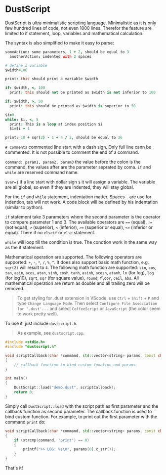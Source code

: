# DustScript

DustScript is ultra minimalistic scripting language. Minimalistic as it is only few hundred lines of code, not even 1000 lines. Therefor the feature are limited to if statement, loop, variables and mathematical calculation. 

The syntax is also simplified to make it easy to parse:

```coffee
someAction: some parameters, 1 + 2, should be equal to 3
  anotherAction: indented with 2 spaces

# define a variable
$width=100

print: this should print a variable $width

if: $width, <, 100
  print: this should not be printed as $width is not inferior to 100

if: $width, >, 50
  print: this should be printed as $width is superior to 50

$i=0
while: $i, <, 5
  print: This is a loop at index position $i
  $i=$i + 1

print: 10 + sqr(2) - 1 + 4 / 2, should be equal to 26
```

`# comments` commented line start with a dash sign. Only full line cann be commented. It is not possible to comment the end of a command.

`command: param1, param2, param3` the value before the colon is the command, the values after are the parameter seprated by coma. `if` and `while` are reserved command name.

`$var=1` if a line start with dollar sign `$` it will assign a variable. The variable are all global, so even if they are indented, they will stay global.

For the `if` and `while` statement, indentation matter. Spaces ` ` are use for indention, tab will not work. A code block will be defined by his indentation (similar to python).

`if` statement take 3 parameters where the second parameter is the operator to compare parameter 1 and 3. The available operators are `==` (equal), `!=` (not equal), `>` (superior), `<` (inferior), `>=` (superior or equal), `<=` (inferior or equal). There if no `elseif` or `else` statement.

`while` will loop till the condition is true. The condtion work in the same way as the if statement.

Mathematical operation are supported. The following operators are supported: `+`, `-`, `*`, `/`, `%`, `^`. It does also support basic math function, e.g. `sqr(2)` will result to `4`. The following math function are supported: `sin`, `cos`, `tan`, `asin`, `acos`, `atan`, `sinh`, `cosh`, `tanh`, `asinh`, `acosh`, `atanh`, `ln` (for log), `log` (for log10), `sqrt`, `sqr` (for square value), `round`, `floor`, `ceil`, `abs`. All mathematical operation are return as double and all trailing zero will be removed.

> To get styling for .dust extension in VScode, use `Ctrl` + `Shift` + `P` and type `Change Language Mode`. Then select `Configure File Association for '.dust'...` and select `CoffeeScript` or `JavaScript` (the color seem to work pretty well).

To use it, just include `dustscript.h`. 

> As example, see `dustscript.cpp`.

```cpp
#include <stdio.h>
#include "dustscript.h"

void scriptCallback(char *command, std::vector<string> params, const char *filename, uint16_t indentation)
{
    // callback function to bind custom function and params
}

int main()
{
    DustScript::load("demo.dust", scriptCallback);
    return 0;
}
```

Simply call `DustScript::load` with the script path as first parameter and the callback function as second parameter. The callback function is used to bind custom function. For example, to print out the first parameter with the command `print` do:

```cpp
void scriptCallback(char *command, std::vector<string> params, const char *filename, uint16_t indentation)
{
    if (strcmp(command, "print") == 0)
    {
        printf(">> LOG: %s\n", params[0].c_str());
    }
}
```

That's it!